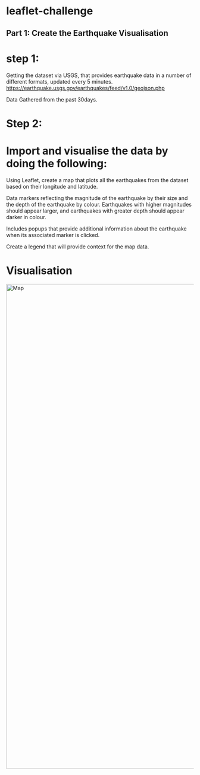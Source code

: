 # leaflet-challenge

## Part 1: Create the Earthquake Visualisation
# step 1:

Getting the dataset via USGS, that provides earthquake data in a number of different formats, updated every 5 minutes. https://earthquake.usgs.gov/earthquakes/feed/v1.0/geojson.php

Data Gathered from the past 30days.

# Step 2:

# Import and visualise the data by doing the following:

Using Leaflet, create a map that plots all the earthquakes from the dataset based on their longitude and latitude.

Data markers reflecting the magnitude of the earthquake by their size and the depth of the earthquake by colour. Earthquakes with higher magnitudes should appear larger, and earthquakes with greater depth should appear darker in colour.

Includes popups that provide additional information about the earthquake when its associated marker is clicked.

Create a legend that will provide context for the map data.

# Visualisation 
<img width="1299" alt="Map" src="https://github.com/VrindaPtl/leaflet-challenge/assets/155428439/eeda5085-f330-4060-a8a8-ffb73a27e6b7">

